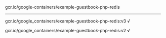 gcr.io/google-containers/example-guestbook-php-redis 

----
gcr.io/google_containers/example-guestbook-php-redis:v3 √

gcr.io/google_containers/example-guestbook-php-redis:v2 √

